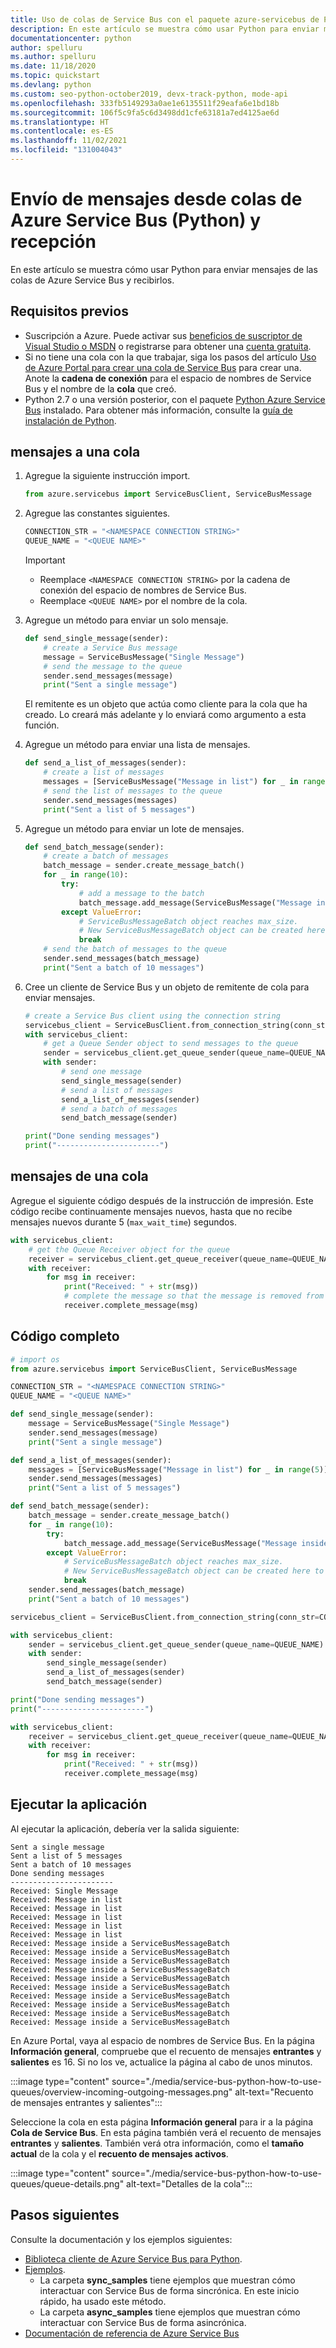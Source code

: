 ```yaml
---
title: Uso de colas de Service Bus con el paquete azure-servicebus de Python, versión 7.0.0
description: En este artículo se muestra cómo usar Python para enviar mensajes de las colas de Azure Service Bus y recibirlos.
documentationcenter: python
author: spelluru
ms.author: spelluru
ms.date: 11/18/2020
ms.topic: quickstart
ms.devlang: python
ms.custom: seo-python-october2019, devx-track-python, mode-api
ms.openlocfilehash: 333fb5149293a0ae1e6135511f29eafa6e1bd18b
ms.sourcegitcommit: 106f5c9fa5c6d3498dd1cfe63181a7ed4125ae6d
ms.translationtype: HT
ms.contentlocale: es-ES
ms.lasthandoff: 11/02/2021
ms.locfileid: "131004043"
---
```

# <a name="send-messages-to-and-receive-messages-from-azure-service-bus-queues-python"></a>Envío de mensajes desde colas de Azure Service Bus (Python) y recepción
En este artículo se muestra cómo usar Python para enviar mensajes de las colas de Azure Service Bus y recibirlos. 

## <a name="prerequisites"></a>Requisitos previos
- Suscripción a Azure. Puede activar sus [beneficios de suscriptor de Visual Studio o MSDN](https://azure.microsoft.com/pricing/member-offers/msdn-benefits-details/?WT.mc_id=A85619ABF) o registrarse para obtener una [cuenta gratuita](https://azure.microsoft.com/free/?WT.mc_id=A85619ABF).
- Si no tiene una cola con la que trabajar, siga los pasos del artículo [Uso de Azure Portal para crear una cola de Service Bus](service-bus-quickstart-portal.md) para crear una. Anote la **cadena de conexión** para el espacio de nombres de Service Bus y el nombre de la **cola** que creó.
- Python 2.7 o una versión posterior, con el paquete [Python Azure Service Bus](https://pypi.python.org/pypi/azure-servicebus) instalado. Para obtener más información, consulte la [guía de instalación de Python](/azure/developer/python/azure-sdk-install). 

## <a name="send-messages-to-a-queue"></a>mensajes a una cola

1. Agregue la siguiente instrucción import. 

    ```python
    from azure.servicebus import ServiceBusClient, ServiceBusMessage
    ```
2. Agregue las constantes siguientes. 

    ```python
    CONNECTION_STR = "<NAMESPACE CONNECTION STRING>"
    QUEUE_NAME = "<QUEUE NAME>"
    ```

    > [!IMPORTANT]
    > - Reemplace `<NAMESPACE CONNECTION STRING>` por la cadena de conexión del espacio de nombres de Service Bus.
    > - Reemplace `<QUEUE NAME>` por el nombre de la cola. 
3. Agregue un método para enviar un solo mensaje.

    ```python
    def send_single_message(sender):
        # create a Service Bus message
        message = ServiceBusMessage("Single Message")
        # send the message to the queue
        sender.send_messages(message)
        print("Sent a single message")
    ```

    El remitente es un objeto que actúa como cliente para la cola que ha creado. Lo creará más adelante y lo enviará como argumento a esta función. 
4. Agregue un método para enviar una lista de mensajes.

    ```python
    def send_a_list_of_messages(sender):
        # create a list of messages
        messages = [ServiceBusMessage("Message in list") for _ in range(5)]
        # send the list of messages to the queue
        sender.send_messages(messages)
        print("Sent a list of 5 messages")
    ```
5. Agregue un método para enviar un lote de mensajes.

    ```python
    def send_batch_message(sender):
        # create a batch of messages
        batch_message = sender.create_message_batch()
        for _ in range(10):
            try:
                # add a message to the batch
                batch_message.add_message(ServiceBusMessage("Message inside a ServiceBusMessageBatch"))
            except ValueError:
                # ServiceBusMessageBatch object reaches max_size.
                # New ServiceBusMessageBatch object can be created here to send more data.
                break
        # send the batch of messages to the queue
        sender.send_messages(batch_message)
        print("Sent a batch of 10 messages")
    ```
6. Cree un cliente de Service Bus y un objeto de remitente de cola para enviar mensajes.

    ```python
    # create a Service Bus client using the connection string
    servicebus_client = ServiceBusClient.from_connection_string(conn_str=CONNECTION_STR, logging_enable=True)
    with servicebus_client:
        # get a Queue Sender object to send messages to the queue
        sender = servicebus_client.get_queue_sender(queue_name=QUEUE_NAME)
        with sender:
            # send one message        
            send_single_message(sender)
            # send a list of messages
            send_a_list_of_messages(sender)
            # send a batch of messages
            send_batch_message(sender)
    
    print("Done sending messages")
    print("-----------------------")
    ```
 
## <a name="receive-messages-from-a-queue"></a>mensajes de una cola
Agregue el siguiente código después de la instrucción de impresión. Este código recibe continuamente mensajes nuevos, hasta que no recibe mensajes nuevos durante 5 (`max_wait_time`) segundos. 

```python
with servicebus_client:
    # get the Queue Receiver object for the queue
    receiver = servicebus_client.get_queue_receiver(queue_name=QUEUE_NAME, max_wait_time=5)
    with receiver:
        for msg in receiver:
            print("Received: " + str(msg))
            # complete the message so that the message is removed from the queue
            receiver.complete_message(msg)
```

## <a name="full-code"></a>Código completo

```python
# import os
from azure.servicebus import ServiceBusClient, ServiceBusMessage

CONNECTION_STR = "<NAMESPACE CONNECTION STRING>"
QUEUE_NAME = "<QUEUE NAME>"

def send_single_message(sender):
    message = ServiceBusMessage("Single Message")
    sender.send_messages(message)
    print("Sent a single message")

def send_a_list_of_messages(sender):
    messages = [ServiceBusMessage("Message in list") for _ in range(5)]
    sender.send_messages(messages)
    print("Sent a list of 5 messages")

def send_batch_message(sender):
    batch_message = sender.create_message_batch()
    for _ in range(10):
        try:
            batch_message.add_message(ServiceBusMessage("Message inside a ServiceBusMessageBatch"))
        except ValueError:
            # ServiceBusMessageBatch object reaches max_size.
            # New ServiceBusMessageBatch object can be created here to send more data.
            break
    sender.send_messages(batch_message)
    print("Sent a batch of 10 messages")

servicebus_client = ServiceBusClient.from_connection_string(conn_str=CONNECTION_STR, logging_enable=True)

with servicebus_client:
    sender = servicebus_client.get_queue_sender(queue_name=QUEUE_NAME)
    with sender:
        send_single_message(sender)
        send_a_list_of_messages(sender)
        send_batch_message(sender)

print("Done sending messages")
print("-----------------------")

with servicebus_client:
    receiver = servicebus_client.get_queue_receiver(queue_name=QUEUE_NAME, max_wait_time=5)
    with receiver:
        for msg in receiver:
            print("Received: " + str(msg))
            receiver.complete_message(msg)
```

## <a name="run-the-app"></a>Ejecutar la aplicación
Al ejecutar la aplicación, debería ver la salida siguiente: 

```console
Sent a single message
Sent a list of 5 messages
Sent a batch of 10 messages
Done sending messages
-----------------------
Received: Single Message
Received: Message in list
Received: Message in list
Received: Message in list
Received: Message in list
Received: Message in list
Received: Message inside a ServiceBusMessageBatch
Received: Message inside a ServiceBusMessageBatch
Received: Message inside a ServiceBusMessageBatch
Received: Message inside a ServiceBusMessageBatch
Received: Message inside a ServiceBusMessageBatch
Received: Message inside a ServiceBusMessageBatch
Received: Message inside a ServiceBusMessageBatch
Received: Message inside a ServiceBusMessageBatch
Received: Message inside a ServiceBusMessageBatch
Received: Message inside a ServiceBusMessageBatch
```

En Azure Portal, vaya al espacio de nombres de Service Bus. En la página **Información general**, compruebe que el recuento de mensajes **entrantes** y **salientes** es 16. Si no los ve, actualice la página al cabo de unos minutos. 

:::image type="content" source="./media/service-bus-python-how-to-use-queues/overview-incoming-outgoing-messages.png" alt-text="Recuento de mensajes entrantes y salientes":::

Seleccione la cola en esta página **Información general** para ir a la página **Cola de Service Bus**. En esta página también verá el recuento de mensajes **entrantes** y **salientes**. También verá otra información, como el **tamaño actual** de la cola y el **recuento de mensajes activos**. 

:::image type="content" source="./media/service-bus-python-how-to-use-queues/queue-details.png" alt-text="Detalles de la cola":::


## <a name="next-steps"></a>Pasos siguientes
Consulte la documentación y los ejemplos siguientes: 

- [Biblioteca cliente de Azure Service Bus para Python](https://github.com/Azure/azure-sdk-for-python/tree/master/sdk/servicebus/azure-servicebus).
- [Ejemplos](https://github.com/Azure/azure-sdk-for-python/tree/master/sdk/servicebus/azure-servicebus/samples). 
    - La carpeta **sync_samples** tiene ejemplos que muestran cómo interactuar con Service Bus de forma sincrónica. En este inicio rápido, ha usado este método. 
    - La carpeta **async_samples** tiene ejemplos que muestran cómo interactuar con Service Bus de forma asincrónica. 
- [Documentación de referencia de Azure Service Bus](/python/api/azure-servicebus/azure.servicebus?preserve-view=true)
